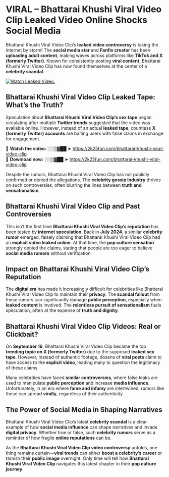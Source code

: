 # VIRAL – Bhattarai Khushi Viral Video Clip Leaked Video Online Shocks Social Media 

Bhattarai Khushi Viral Video Clip’s **leaked video controversy** is taking the internet by storm! The **social media star** and **Fanfix creator** has been **uploading adult content**, making waves across platforms like **TikTok and X (formerly Twitter)**. Known for consistently posting **viral content**, Bhattarai Khushi Viral Video Clip has now found themselves at the center of a **celebrity scandal**.  

[![Watch Leaked Video.](https://miro.medium.com/v2/resize:fit:828/format:webp/1*cilzJN44JGOrTw9NJCrNHA.gif "Watch Leaked Video")](https://2k25fun.com/bhattarai-khushi-viral-video-clip)

## **Bhattarai Khushi Viral Video Clip Leaked Tape: What’s the Truth?**  
Speculation about **Bhattarai Khushi Viral Video Clip’s sex tape** began circulating after multiple **Twitter trends** suggested that the video was available online. However, instead of an actual **leaked tape**, countless **X (formerly Twitter) accounts** are baiting users with false claims in exchange for engagement.  

🔹 **Watch the video:** ░░▒▓██ ➤ https://2k25fun.com/bhattarai-khushi-viral-video-clip  
🔹 **Download now:** ░░▒▓██ ➤ https://2k25fun.com/bhattarai-khushi-viral-video-clip  

Despite the rumors, Bhattarai Khushi Viral Video Clip has not publicly confirmed or denied the allegations. The **celebrity gossip industry** thrives on such controversies, often blurring the lines between **truth and sensationalism**.  

## **Bhattarai Khushi Viral Video Clip and Past Controversies**  
This isn’t the first time **Bhattarai Khushi Viral Video Clip’s reputation** has been tested by **internet speculation**. Back in **July 2024**, a similar **celebrity rumor** emerged, falsely claiming that Bhattarai Khushi Viral Video Clip had an **explicit video leaked online**. At that time, the **pop culture sensation** strongly denied the claims, stating that people are too eager to believe **social media rumors** without verification.  

## **Impact on Bhattarai Khushi Viral Video Clip’s Reputation**  
The **digital era** has made it increasingly difficult for celebrities like Bhattarai Khushi Viral Video Clip to maintain their **privacy**. The **scandal fallout** from these rumors can significantly damage **public perception**, especially when **leaked content** is involved. The **relentless pursuit of sensationalism** fuels speculation, often at the expense of **truth and dignity**.  

## **Bhattarai Khushi Viral Video Clip Videos: Real or Clickbait?**  
On **September 16**, Bhattarai Khushi Viral Video Clip became the top **trending topic on X (formerly Twitter)** due to the supposed **leaked sex tape**. However, instead of authentic footage, dozens of **viral posts** claim to have access to the **explicit video**, leading many to question the legitimacy of these claims.  

Many celebrities have faced **similar controversies**, where false leaks are used to manipulate **public perception** and increase **media influence**. Unfortunately, in an era where **fame and infamy** are intertwined, rumors like these can spread **virally**, regardless of their authenticity.  

## **The Power of Social Media in Shaping Narratives**  
Bhattarai Khushi Viral Video Clip’s latest **celebrity scandal** is a clear example of how **social media influence** can shape narratives and invade **digital privacy**. Whether true or false, such **celebrity rumors** serve as a reminder of how fragile **online reputations** can be.  

As the **Bhattarai Khushi Viral Video Clip video controversy** unfolds, one thing remains certain—**viral trends** can either **boost a celebrity’s career** or tarnish their **public image** overnight. Only time will tell how **Bhattarai Khushi Viral Video Clip** navigates this latest chapter in their **pop culture journey**. 